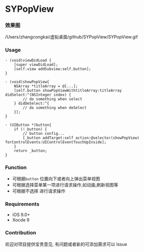 # SYPopView
### 效果图
/Users/zhangcongkai/虚拟桌面/github/SYPopView/SYPopView.gif

### Usage
```
- (void)viewDidLoad {
    [super viewDidLoad];
    [self.view addSubview:self.button];
}

- (void)showPopView{
    NSArray *titleArray = @[...];
    [self.button showPopViewWithtitleArray:titleArray didSelect:^(NSInteger index) {
        // do something when select
    } didDeSelect:^{
        // do something when deSelect
    }];
}

- (UIButton *)button{
    if (!_button) {
        // button config...
        [_button addTarget:self action:@selector(showPopView) forControlEvents:UIControlEventTouchUpInside];
    }
    return _button;
}
```

### Function
- 可根据`button` 位置向下或者向上弹出菜单视图
- 可根据选择菜单某一项进行请求操作,如动画,刷新视图等
- 可根据不选择 进行请求操作

### Requirements
- iOS 9.0+
- Xocde 9
### Contribution
欢迎对项目提供宝贵意见, 有问题或者新的可添加需求可以 Issue

